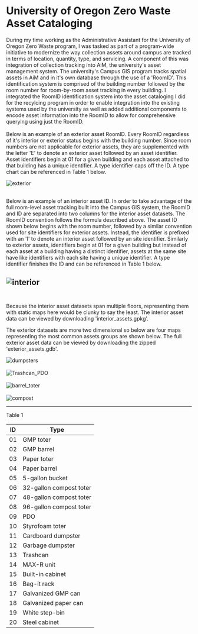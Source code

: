 # University of Oregon Zero Waste Asset Cataloging

During my time working as the Administrative Assistant for the University of Oregon Zero Waste program, I was tasked as part of a program-wide initiative to modernize the way collection assets around campus are tracked in terms of location, quantity, type, and servicing. A component of this was integration of collection tracking into AiM, the university's asset management system. The university's Campus GIS program tracks spatial assets in AiM and in it's own database through the use of a 'RoomID'. This identification system is comprised of the building number followed by the room number for room-by-room asset tracking in every building. I integrated the RoomID identification system into the asset cataloging I did for the recylcing program in order to enable integration into the existing systems used by the university as well as added additional components to encode asset information into the RoomID to allow for comprehensive querying using just the RoomID.
<br/><br/>
Below is an example of an exterior asset RoomID. Every RoomID regardless of it's interior or exterior status begins with the building number. Since room numbers are not applicable for exterior assets, they are supplemented with the letter 'E' to denote an exterior asset followed by an asset identifier. Asset identifiers begin at 01 for a given building and each asset attached to that building has a unique identifier. A type identifier caps off the ID. A type chart can be referenced in Table 1 below.

![exterior](https://user-images.githubusercontent.com/76584053/159103103-cb2208cd-6a14-4617-813a-e27a37ab7e9d.png)
<br/><br/>

Below is an example of an interior asset ID. In order to take advantage of the full room-level asset tracking built into the Campus GIS system, the RoomID and ID are separated into two columns for the interior asset datasets. The RoomID convention follows the formula described above. The asset ID shown below 
begins with the room number, followed by a similar convention used for site identifiers for exterior assets. Instead, the identifier is prefixed with an 'I' to denote an interior asset followed by an site identifier. Similarly to exterior assets, identifiers begin at 01 for a given building but instead of each asset at a building having a distinct identifier, assets at the same site have like identifiers with each site having a unique identifier. A type identifier finishes the ID and can be referenced in Table 1 below.

![interior](https://user-images.githubusercontent.com/76584053/159105285-2e8c91f4-2c16-4dd2-a1f1-ed6d15386e7f.png)
<br/><br/>
---

Because the interior asset datasets span multiple floors, representing them with static maps here would be clunky to say the least. The interior asset data can be viewed by downloading 'interior_assets.gpkg'.

The exterior datasets are more two dimensional so below are four maps representing the most common assets groups are shown below. The full exterior asset data can be viewed by downloading the zipped 'exterior_assets.gdb'.

![dumpsters](https://user-images.githubusercontent.com/76584053/159109950-835ca715-72d5-4dc7-918f-28ebefbfdba8.png)
<br/><br/>
![Trashcan_PDO](https://user-images.githubusercontent.com/76584053/159109969-2afb0457-9361-473a-a651-5cf1a2ddcc68.png)
<br/><br/>
![barrel_toter](https://user-images.githubusercontent.com/76584053/159109989-455088c0-8371-4d09-91be-3f46f3817a39.png)
<br/><br/>
![compost](https://user-images.githubusercontent.com/76584053/159110001-2b670a52-58eb-4aca-9ee8-3ca3061640cf.png)

---

Table 1

| ID | Type |
| --- | --- |
| 01 | GMP toter |
| 02 | GMP barrel |
| 03 | Paper toter |
| 04 | Paper barrel |
| 05 | 5-gallon bucket |
| 06 | 32-gallon compost toter |
| 07 | 48-gallon compost toter |
| 08 | 96-gallon compost toter |
| 09 | PDO |
| 10 | Styrofoam toter |
| 11 | Cardboard dumpster |
| 12 | Garbage dumpster |
| 13 | Trashcan |
| 14 | MAX-R unit |
| 15 | Built-in cabinet |
| 16 | Bag-it rack |
| 17 | Galvanized GMP can |
| 18 | Galvanized paper can |
| 19 | White step-bin |
| 20 | Steel cabinet |
